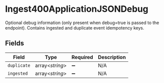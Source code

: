 # Ingest400ApplicationJSONDebug

Optional debug information (only present when debug=true is passed to the endpoint). Contains ingested and duplicate event idempotency keys.


## Fields

| Field              | Type               | Required           | Description        |
| ------------------ | ------------------ | ------------------ | ------------------ |
| `duplicate`        | array<*string*>    | :heavy_minus_sign: | N/A                |
| `ingested`         | array<*string*>    | :heavy_minus_sign: | N/A                |
